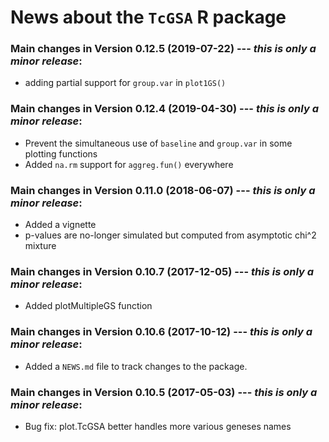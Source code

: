 # News about the `TcGSA` R package

### Main changes in Version 0.12.5 (2019-07-22) --- *this is only a minor release*:
* adding partial support for `group.var` in `plot1GS()`

### Main changes in Version 0.12.4 (2019-04-30) --- *this is only a minor release*:
* Prevent the simultaneous use of `baseline` and `group.var` in some plotting functions 
* Added `na.rm` support for `aggreg.fun()` everywhere

### Main changes in Version 0.11.0 (2018-06-07) --- *this is only a minor release*:
* Added a vignette
* p-values are no-longer simulated but computed from asymptotic chi^2 mixture

### Main changes in Version 0.10.7 (2017-12-05) --- *this is only a minor release*:
* Added plotMultipleGS function

### Main changes in Version 0.10.6 (2017-10-12) --- *this is only a minor release*:
* Added a `NEWS.md` file to track changes to the package.


### Main changes in Version 0.10.5 (2017-05-03) --- *this is only a minor release*:
* Bug fix: plot.TcGSA better handles more various geneses names